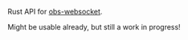 Rust API for [obs-websocket](https://github.com/Palakis/obs-websocket).

Might be usable already, but still a work in progress!
